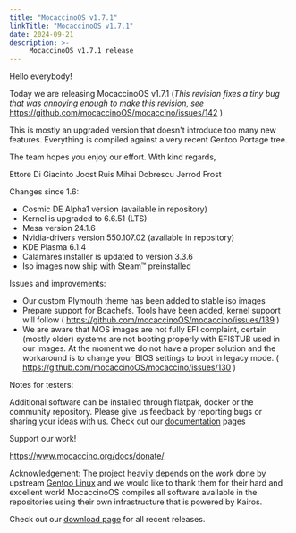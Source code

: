 ```yaml
---
title: "MocaccinoOS v1.7.1"
linkTitle: "MocaccinoOS v1.7.1"
date: 2024-09-21
description: >-
     MocaccinoOS v1.7.1 release
---
```


Hello everybody!

Today we are releasing MocaccinoOS v1.7.1
(_This revision fixes a tiny bug that was annoying enough to make this revision, see_ https://github.com/mocaccinoOS/mocaccino/issues/142 )

This is mostly an upgraded version that doesn't introduce too many new features. Everything is compiled against a very recent Gentoo Portage tree.

The team hopes you enjoy our effort.
With kind regards,

Ettore Di Giacinto
Joost Ruis
Mihai Dobrescu
Jerrod Frost

Changes since 1.6:

- Cosmic DE Alpha1 version (available in repository)
- Kernel is upgraded to 6.6.51 (LTS)
- Mesa version 24.1.6
- Nvidia-drivers version 550.107.02 (available in repository) 
- KDE Plasma 6.1.4
- Calamares installer is updated to version 3.3.6
- Iso images now ship with Steam™ preinstalled

Issues and improvements:

- Our custom Plymouth theme has been added to stable iso images
- Prepare support for Bcachefs.  Tools have been added, kernel support will follow  ( https://github.com/mocaccinoOS/mocaccino/issues/139 )
- We are aware that MOS images are not fully EFI complaint, certain (mostly older) systems are not booting properly with EFISTUB used in our images. At the moment we do not have a proper solution and the workaround is to change your BIOS settings to boot in legacy mode. ( https://github.com/mocaccinoOS/mocaccino/issues/130 )

Notes for testers:

Additional software can be installed through flatpak, docker or the community repository.
Please give us feedback by reporting bugs or sharing your ideas with us.
Check out our [documentation](https://www.mocaccino.org/docs/) pages

Support our work!

https://www.mocaccino.org/docs/donate/

Acknowledgement:
The project heavily depends on the work done by upstream [Gentoo Linux](https://gentoo.org) and we would like to thank them for their hard and excellent work! MocaccinoOS compiles all software available in the repositories using their own infrastructure that is powered by Kairos.

Check out our [download page](https://github.com/mocaccinoOS/mocaccino/releases) for all recent releases.
